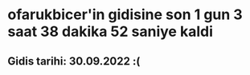 # ofarukbicer'in gidisine son 1 gun 3 saat 38 dakika 52 saniye kaldi

## Gidis tarihi: 30.09.2022 :(